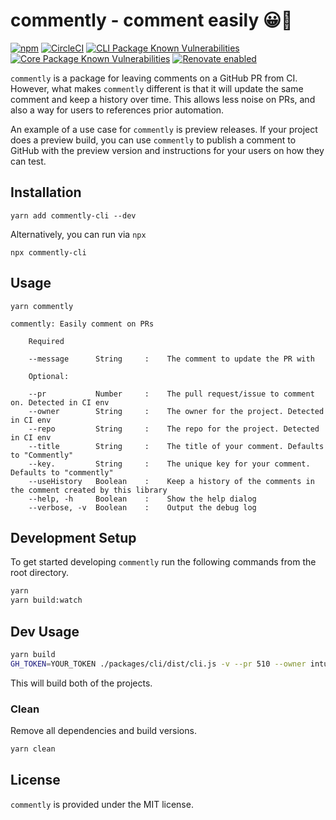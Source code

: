 # commently - comment easily 😀💬

[![npm](https://img.shields.io/npm/v/commently.svg)](https://www.npmjs.com/package/commently)
[![CircleCI](https://circleci.com/gh/intuit/commently/tree/master.svg?style=shield)](https://circleci.com/gh/intuit/commently/tree/master)
[![CLI Package Known Vulnerabilities](https://snyk.io/test/github/intuit/commently/badge.svg?targetFile=packages%2Fcli%2Fpackage.json)](https://snyk.io/test/github/intuit/commently?targetFile=packages%2Fcli%2Fpackage.json)
[![Core Package Known Vulnerabilities](https://snyk.io/test/github/intuit/commently/badge.svg?targetFile=packages%2Fcore%2Fpackage.json)](https://snyk.io/test/github/intuit/commently?targetFile=packages%2Fcore%2Fpackage.json)
[![Renovate enabled](https://img.shields.io/badge/renovate-enabled-brightgreen.svg)](https://renovatebot.com/)

`commently` is a package for leaving comments on a GitHub PR from CI. However, what makes `commently` different is that it will update the same comment and keep a history over time. This allows less noise on PRs, and also a way for users to references prior automation.

An example of a use case for `commently` is preview releases. If your project does a preview build, you can use `commently` to publish a comment to GitHub with the preview version and instructions for your users on how they can test.

## Installation

```
yarn add commently-cli --dev
```

Alternatively, you can run via `npx`

```
npx commently-cli
```

## Usage

```
yarn commently

commently: Easily comment on PRs

    Required

    --message      String     :    The comment to update the PR with

    Optional:

    --pr           Number     :    The pull request/issue to comment on. Detected in CI env
    --owner        String     :    The owner for the project. Detected in CI env
    --repo         String     :    The repo for the project. Detected in CI env
    --title        String     :    The title of your comment. Defaults to "Commently"
    --key.         String     :    The unique key for your comment. Defaults to "commently"
    --useHistory   Boolean    :    Keep a history of the comments in the comment created by this library
    --help, -h     Boolean    :    Show the help dialog
    --verbose, -v  Boolean    :    Output the debug log
```

## Development Setup

To get started developing `commently` run the following commands from the root directory.

```sh
yarn
yarn build:watch
```

## Dev Usage

```sh
yarn build
GH_TOKEN=YOUR_TOKEN ./packages/cli/dist/cli.js -v --pr 510 --owner intuit --repo commently --message "Test this"
```

This will build both of the projects.

### Clean

Remove all dependencies and build versions.

```sh
yarn clean
```

## License

`commently` is provided under the MIT license.
